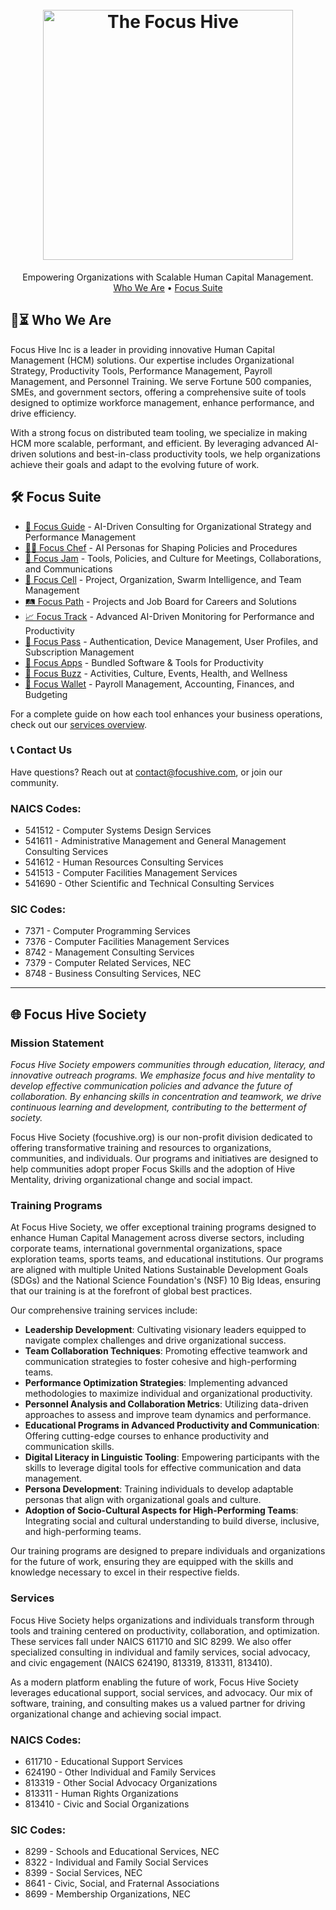 <h1 align="center">
  <br>
  <a href="https://focushive.com"><img src="https://github.com/TaoFruit/focushive/blob/gh-pages/images/logos/logo_dark.png" alt="The Focus Hive" width="400"></a>
</h1>
<p align="center">
  Empowering Organizations with Scalable Human Capital Management.<br>
  <a href="#-who-we-are">Who We Are</a> •
  <a href="#%EF%B8%8F-focus-suite">Focus Suite</a>
</p>

## 🎯⏳ Who We Are

Focus Hive Inc is a leader in providing innovative Human Capital Management (HCM) solutions. Our expertise includes Organizational Strategy, Productivity Tools, Performance Management, Payroll Management, and Personnel Training. We serve Fortune 500 companies, SMEs, and government sectors, offering a comprehensive suite of tools designed to optimize workforce management, enhance performance, and drive efficiency.

With a strong focus on distributed team tooling, we specialize in making HCM more scalable, performant, and efficient. By leveraging advanced AI-driven solutions and best-in-class productivity tools, we help organizations achieve their goals and adapt to the evolving future of work.

## 🛠️ Focus Suite
- [📖 Focus Guide](https://focusguide.org) - AI-Driven Consulting for Organizational Strategy and Performance Management
- [👩‍🍳 Focus Chef](https://focuschef.org) - AI Personas for Shaping Policies and Procedures
- [🎤 Focus Jam](https://focusjam.org) - Tools, Policies, and Culture for Meetings, Collaborations, and Communications
- [🐝 Focus Cell](https://focuscell.org) - Project, Organization, Swarm Intelligence, and Team Management
- [🛤️ Focus Path](https://focuspath.org) - Projects and Job Board for Careers and Solutions
- [📈 Focus Track](https://focustrack.org) - Advanced AI-Driven Monitoring for Performance and Productivity
- [🔑 Focus Pass](https://focuspass.org) - Authentication, Device Management, User Profiles, and Subscription Management
- [📱 Focus Apps](https://focusapps.org) - Bundled Software & Tools for Productivity
- [🎉 Focus Buzz](https://focusbuzz.org) - Activities, Culture, Events, Health, and Wellness
- [💼 Focus Wallet](https://focuswallet.org) - Payroll Management, Accounting, Finances, and Budgeting

For a complete guide on how each tool enhances your business operations, check out our [services overview](#).

### 📞 Contact Us

Have questions? Reach out at [contact@focushive.com](mailto:contact@focushive.com), or join our community.

### NAICS Codes:
- 541512 - Computer Systems Design Services
- 541611 - Administrative Management and General Management Consulting Services
- 541612 - Human Resources Consulting Services
- 541513 - Computer Facilities Management Services
- 541690 - Other Scientific and Technical Consulting Services

### SIC Codes:
- 7371 - Computer Programming Services
- 7376 - Computer Facilities Management Services
- 8742 - Management Consulting Services
- 7379 - Computer Related Services, NEC
- 8748 - Business Consulting Services, NEC

---

## 🌐 Focus Hive Society

### Mission Statement
_Focus Hive Society empowers communities through education, literacy, and innovative outreach programs. We emphasize focus and hive mentality to develop effective communication policies and advance the future of collaboration. By enhancing skills in concentration and teamwork, we drive continuous learning and development, contributing to the betterment of society._

Focus Hive Society (focushive.org) is our non-profit division dedicated to offering transformative training and resources to organizations, communities, and individuals. Our programs and initiatives are designed to help communities adopt proper Focus Skills and the adoption of Hive Mentality, driving organizational change and social impact.

### Training Programs

At Focus Hive Society, we offer exceptional training programs designed to enhance Human Capital Management across diverse sectors, including corporate teams, international governmental organizations, space exploration teams, sports teams, and educational institutions. Our programs are aligned with multiple United Nations Sustainable Development Goals (SDGs) and the National Science Foundation's (NSF) 10 Big Ideas, ensuring that our training is at the forefront of global best practices.

Our comprehensive training services include:

- **Leadership Development**: Cultivating visionary leaders equipped to navigate complex challenges and drive organizational success.
- **Team Collaboration Techniques**: Promoting effective teamwork and communication strategies to foster cohesive and high-performing teams.
- **Performance Optimization Strategies**: Implementing advanced methodologies to maximize individual and organizational productivity.
- **Personnel Analysis and Collaboration Metrics**: Utilizing data-driven approaches to assess and improve team dynamics and performance.
- **Educational Programs in Advanced Productivity and Communication**: Offering cutting-edge courses to enhance productivity and communication skills.
- **Digital Literacy in Linguistic Tooling**: Empowering participants with the skills to leverage digital tools for effective communication and data management.
- **Persona Development**: Training individuals to develop adaptable personas that align with organizational goals and culture.
- **Adoption of Socio-Cultural Aspects for High-Performing Teams**: Integrating social and cultural understanding to build diverse, inclusive, and high-performing teams.

Our training programs are designed to prepare individuals and organizations for the future of work, ensuring they are equipped with the skills and knowledge necessary to excel in their respective fields.

### Services
Focus Hive Society helps organizations and individuals transform through tools and training centered on productivity, collaboration, and optimization. These services fall under NAICS 611710 and SIC 8299. We also offer specialized consulting in individual and family services, social advocacy, and civic engagement (NAICS 624190, 813319, 813311, 813410).

As a modern platform enabling the future of work, Focus Hive Society leverages educational support, social services, and advocacy. Our mix of software, training, and consulting makes us a valued partner for driving organizational change and achieving social impact.

### NAICS Codes:
- 611710 - Educational Support Services
- 624190 - Other Individual and Family Services
- 813319 - Other Social Advocacy Organizations
- 813311 - Human Rights Organizations
- 813410 - Civic and Social Organizations

### SIC Codes:
- 8299 - Schools and Educational Services, NEC
- 8322 - Individual and Family Social Services
- 8399 - Social Services, NEC
- 8641 - Civic, Social, and Fraternal Associations
- 8699 - Membership Organizations, NEC
